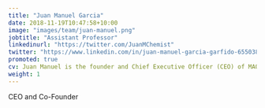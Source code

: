 ```yaml
---
title: "Juan Manuel Garcia"
date: 2018-11-19T10:47:58+10:00
image: "images/team/juan-manuel.png"
jobtitle: "Assistant Professor"
linkedinurl: "https://twitter.com/JuanMChemist"
twitter: "https://www.linkedin.com/in/juan-manuel-garcia-garfido-655038a9/"
promoted: true
cv: Juan Manuel is the founder and Chief Executive Officer (CEO) of MAQI. He holds a PhD degree in Molecular Chemistry from Paul Sabatier University in Toulouse, France. He has 12 years of research experience developing materials for applications in catalysis, sustainability, and optics. Prior to incorporating MAQI, Juan served as an associate researcher at the Venezuelan Institute of Scientific Research from 2013 to 2018, followed by a role as a Postdoctoral Researcher at the University of Santiago de Chile from 2019 to 2023.
weight: 1
---
```


CEO and Co-Founder